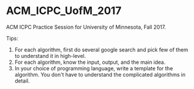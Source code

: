 # ACM_ICPC_UofM_2017
ACM ICPC Practice Session for University of Minnesota, Fall 2017.

Tips:
1. For each algorithm, first do several google search and pick few of them to understand it in high-level.
2. For each algorithm, know the input, output, and the main idea.
3. In your choice of programming language, write a template for the algorithm. You don't have to understand the complicated algorithms in detail.
